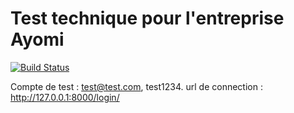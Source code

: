 # Test technique pour l'entreprise Ayomi

[![Build Status](https://travis-ci.org/joemccann/dillinger.svg?branch=master)](https://travis-ci.org/joemccann/dillinger)

Compte de test : test@test.com, test1234.
url de connection : http://127.0.0.1:8000/login/
